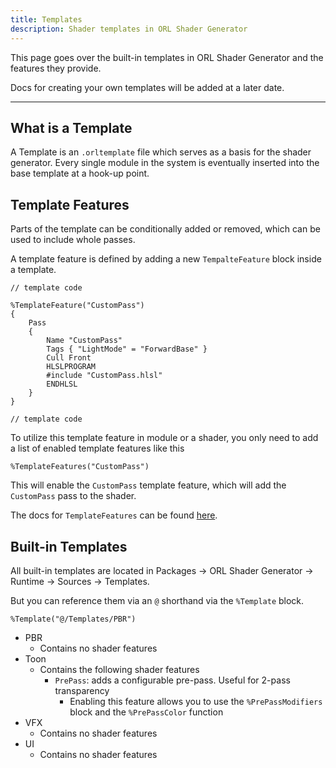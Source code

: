 ```yaml
---
title: Templates
description: Shader templates in ORL Shader Generator
---
```


This page goes over the built-in templates in ORL Shader Generator and the features they provide.

Docs for creating your own templates will be added at a later date.

---

## What is a Template

A Template is an `.orltemplate` file which serves as a basis for the shader generator. Every single module in the system is eventually inserted into the base template at a hook-up point.

## Template Features

Parts of the template can be conditionally added or removed, which can be used to include whole passes.

A template feature is defined by adding a new `TempalteFeature` block inside a template.

```hlsl
// template code

%TemplateFeature("CustomPass")
{
    Pass
    {
        Name "CustomPass"
        Tags { "LightMode" = "ForwardBase" }
        Cull Front
        HLSLPROGRAM
        #include "CustomPass.hlsl"
        ENDHLSL
    }
}

// template code
```

To utilize this template feature in module or a shader, you only need to add a list of enabled template features like this

```hlsl
%TemplateFeatures("CustomPass")
```

This will enable the `CustomPass` template feature, which will add the `CustomPass` pass to the shader.

The docs for `TemplateFeatures` can be found [here](/docs/generator/orl-shader-definition#template-features-string-features).

## Built-in Templates

All built-in templates are located in Packages -> ORL Shader Generator -> Runtime -> Sources -> Templates.

But you can reference them via an `@` shorthand via the `%Template` block.

```hlsl
%Template("@/Templates/PBR")
```

- PBR
  - Contains no shader features
- Toon
  - Contains the following shader features
    - `PrePass`: adds a configurable pre-pass. Useful for 2-pass transparency
      - Enabling this feature allows you to use the `%PrePassModifiers` block and the `%PrePassColor` function
- VFX
  - Contains no shader features
- UI
  - Contains no shader features